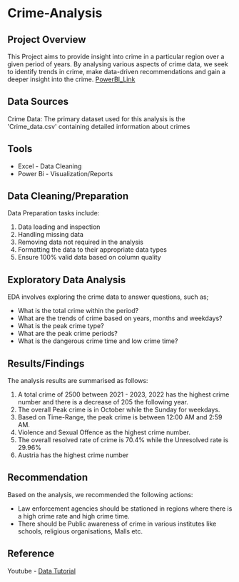 # Crime-Analysis

## Project Overview
 This Project aims to provide insight into crime in a particular region over a given period of years. By analysing various aspects of crime data, we seek to identify trends in crime, make data-driven recommendations and gain a deeper insight into the crime.
 [PowerBI_Link](https://app.powerbi.com/groups/me/reports/40415ea6-1c67-45c5-817c-1664ac6f26b2/afbd79c49c617fd434ec?experience=power-bi)

 ## Data Sources
 Crime Data: The primary dataset used for this analysis is the 'Crime_data.csv' containing detailed information about crimes

 ## Tools
 - Excel - Data Cleaning
 - Power Bi - Visualization/Reports

## Data Cleaning/Preparation
Data Preparation tasks include:
1. Data loading and inspection
2. Handling missing data
3. Removing data not required in the analysis
4. Formatting the data to their appropriate data types
5. Ensure 100% valid data based on column quality

## Exploratory Data Analysis
 EDA involves exploring the crime data to answer questions, such as;
 - What is the total crime within the period?
 - What are the trends of crime based on years, months and weekdays?
 - What is  the peak crime type?
 - What are the peak crime periods?
 - What is the dangerous crime time and low crime time?

## Results/Findings
The analysis results are summarised as follows:
1. A total crime of 2500 between 2021 - 2023, 2022 has the highest crime number and there is a decrease of 205 the following year.
2. The overall Peak crime is in October while the Sunday for weekdays.
3. Based on Time-Range, the peak crime is between 12:00 AM and 2:59 AM.
4. Violence and Sexual Offence as the highest crime number.
5. The overall resolved rate of crime is 70.4% while the Unresolved rate is 29.96%
6. Austria has the highest crime number

## Recommendation
Based on the analysis, we recommended the following actions:
-  Law enforcement agencies should be stationed in regions where there is a high crime rate and high crime time.
-  There should be Public awareness of crime in various institutes like schools, religious organisations, Malls etc.


## Reference
Youtube - [Data Tutorial](https://youtu.be/c8S17REk-IA?si=4gbWlFSvefxfXCXH)
 
